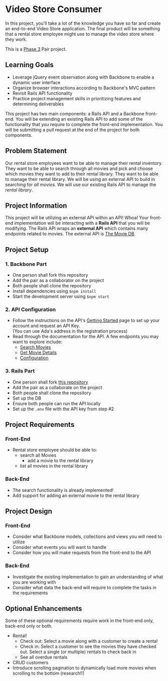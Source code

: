 # Video Store Consumer

In this project, you'll take a lot of the knowledge you have so far and create an end-to-end Video Store application. The final product will be something that a rental store employee might use to manage the video store where they work.

This is a [Phase 3](https://github.com/Ada-Developers-Academy/pedagogy/blob/master/rule-of-three.md) Pair project.

## Learning Goals
- Leverage jQuery event observation along with Backbone to enable a dynamic user interface
- Organize browser interactions according to Backbone's MVC pattern
- Revisit Rails API functionality
- Practice project management skills in prioritizing features and determining deliverables

This project has two main components: a Rails API and a Backbone front-end. You will be extending an existing Rails API to add some of the functionality that you require to complete the front-end implementation. You will be submitting a pull request at the end of the project for both components.

## Problem Statement

Our rental store employees want to be able to manage their rental inventory. They want to be able to search through all movies and pick and choose which movies they want to add to their rental library. They want to be able to manage their rental library. We will be using an external API to build in searching for *all movies*. We will use our existing Rails API to manage the *rental library*.

## Project Information
This project will be utilizing an external API within an API! Whoa! Your front-end implementation will be interacting with a **Rails API** that you will be modifying. The Rails API wraps an **external API** which contains many endpoints related to movies. The external API is [The Movie DB](https://www.themoviedb.org/documentation/api).

## Project Setup
### 1. Backbone Part
  - One person shall fork this repository
  - Add the pair as a collaborator on the project
  - Both people shall clone the repository
  - Install dependencies using `$npm install`
  - Start the development server using `$npm start`

### 2. API Configuration
  - Follow the instructions on the API's [Getting Started](https://developers.themoviedb.org/3/getting-started) page to set up your account and request an API Key.  
  (You can use Ada's address in the registration process)
  - Read through the documentation for the API. A few endpoints you may want to explore include:
    - [Search Movies](https://developers.themoviedb.org/3/search/search-movies)
    - [Get Movie Details](https://developers.themoviedb.org/3/movies/get-movie-details)
    - [Configuration](https://developers.themoviedb.org/3/configuration/get-api-configuration)

### 3. Rails Part
  - One person shall fork [this repository](https://github.com/Ada-C7/VideoStoreConsumer-API)
  - Add the pair as a collaborate on the project
  - Both people shall clone the repository
  - Set up the DB
  - Ensure both people can run the API locally
  - Set up the `.env` file with the API key from step #2


## Project Requirements

### Front-End
- Rental store employee should be able to:
  - search all Movies
    - add a movie to the rental library
  - list all movies in the rental library

### Back-End
- The search functionality is already implemented!
- Add support for adding an external movie to the rental library

<!--
- Show a paginated collection of Movies, 10 per page
  - This will show a movie's
- Allow a user to interact with a Movie by clicking
  - When _selected_, a Movie shows more information
  - When _deselected_, a Movie returns to its default state
  - Only one movie can be selected at a time
  - Selected another movie deselects the one which was selected
- Changing the page deselects a Movie -->

## Project Design
### Front-End
- Consider what Backbone models, collections and views you will need to utilize
- Consider what events you will want to handle
- Consider how you will make requests from the front-end to the API

### Back-End
- Investigate the existing implementation to gain an understanding of what you are working with
- Consider what data the back-end will require to complete the tasks in the requirements

## Optional Enhancements
Some of these optional requirements require work in the front-end only, back-end only or both.

- Rental!
  - Check out: Select a movie along with a customer to create a rental
  - Check in: Select a customer to see the movies they have checked out. Select a single (or multiple) rentals to check back in
  - See all overdue rentals
- CRUD customers
- Introduce scrolling pagination to dynamically load more movies when scrolling to the bottom (research!!)
